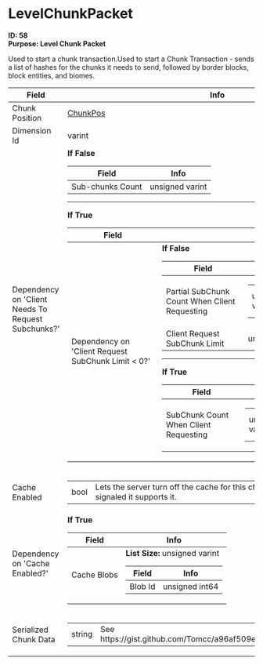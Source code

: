 # LevelChunkPacket

**ID: 58**  
**Purpose: Level Chunk Packet**  

Used to start a chunk transaction.Used to start a Chunk Transaction - sends a list of hashes for the chunks it needs to send, followed by border blocks, block entities, and biomes.

<table><thead><tr><th>Field</th><th>Info</th></tr></thead><tbody>
<tr><td>Chunk Position</td><td><a href="../types/ChunkPos.md">ChunkPos</a></td></tr>
<tr><td>Dimension Id</td><td>varint</td></tr>
<tr><td>Dependency on 'Client Needs To Request Subchunks?'</td><td><b>If False</b><br>
  <table><thead><tr><th>Field</th><th>Info</th></tr></thead><tbody>
  <tr><td>Sub-chunks Count</td><td>unsigned varint</td></tr>
  </tbody></table><hr>
  <b>If True</b><br>
  <table><thead><tr><th>Field</th><th>Info</th></tr></thead><tbody>
  <tr><td>Dependency on 'Client Request SubChunk Limit < 0?'</td><td><b>If False</b><br>
    <table><thead><tr><th>Field</th><th>Info</th></tr></thead><tbody>
    <tr><td>Partial SubChunk Count When Client Requesting</td><td><table><tbody><tr><td>unsigned varint</td><td>Currently max unsigned 32-bit int</td></tr></tbody></table></td></tr>
    <tr><td>Client Request SubChunk Limit</td><td>unsigned short</td></tr>
    </tbody></table><hr>
    <b>If True</b><br>
    <table><thead><tr><th>Field</th><th>Info</th></tr></thead><tbody>
    <tr><td>SubChunk Count When Client Requesting</td><td><table><tbody><tr><td>unsigned varint</td><td>Currently max unsigned 32-bit int</td></tr></tbody></table></td></tr>
    </tbody></table></td></tr>
  </tbody></table></td></tr>
<tr><td>Cache Enabled</td><td><table><tbody><tr><td>bool</td><td>Lets the server turn off the cache for this chunk even if the Client signaled it supports it.</td></tr></tbody></table></td></tr>
<tr><td>Dependency on 'Cache Enabled?'</td><td><b>If True</b><br>
  <table><thead><tr><th>Field</th><th>Info</th></tr></thead><tbody>
  <tr><td>Cache Blobs</td><td><b>List Size:</b> unsigned varint
    <table><thead><tr><th>Field</th><th>Info</th></tr></thead><tbody>
    <tr><td>Blob Id</td><td>unsigned int64</td></tr>
    </tbody></table></td></tr>
  </tbody></table></td></tr>
<tr><td>Serialized Chunk Data</td><td><table><tbody><tr><td>string</td><td>See https://gist.github.com/Tomcc/a96af509e275b1af483b25c543cfbf37</td></tr></tbody></table></td></tr>
</tbody></table>